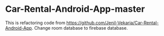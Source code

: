 # Car-Rental-Android-App-master
 
This is refactoring code from https://github.com/Jenil-Vekaria/Car-Rental-Android-App. Change room database to firebase database.
